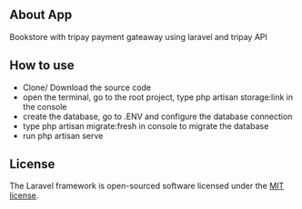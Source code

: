 ## About App

Bookstore with tripay payment gateaway using laravel and tripay API

## How to use

-   Clone/ Download the source code
-   open the terminal, go to the root project, type php artisan storage:link in the console
-   create the database, go to .ENV and configure the database connection
-   type php artisan migrate:fresh in console to migrate the database
-   run php artisan serve

## License

The Laravel framework is open-sourced software licensed under the [MIT license](https://opensource.org/licenses/MIT).
